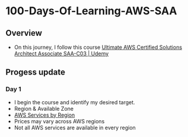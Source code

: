 # 100-Days-Of-Learning-AWS-SAA
## Overview
- On this journey, I follow this course [Ultimate AWS Certified Solutions Architect Associate SAA-C03 | Udemy](https://www.udemy.com/course/aws-certified-solutions-architect-associate-saa-c03/)

## Progess update

### Day 1
- I begin the course and identify my desired target.
- Region & Available Zone
- [AWS Services by Region](https://aws.amazon.com/about-aws/global-infrastructure/regional-product-services/)
- Prices may vary across AWS regions
- Not all AWS services are available in every region
